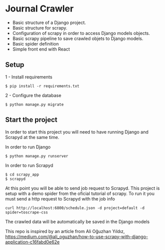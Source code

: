 # Journal Crawler

* Basic structure of a Django project.
* Basic structure for scrapy.
* Configuration of scrapy in order to access Django models objects.
* Basic scrapy pipeline to save crawled objets to Django models.
* Basic spider definition
* Simple front end with React

## Setup
1 - Install requirements
````
$ pip install -r requirements.txt
````
2 - Configure the database
````
$ python manage.py migrate
````
## Start the project
In order to start this project you will need to have running Django and Scrapyd at the same time.

In order to run Django
````
$ python manage.py runserver
````
In order to run Scrapyd
````
$ cd scrapy_app
$ scrapyd
````

At this point you will be able to send job request to Scrapyd. This project is setup with a demo spider from the oficial tutorial of scrapy. To run it you must send a http request to Scrapyd with the job info
````
curl http://localhost:6800/schedule.json -d project=default -d spider=toscrape-css
````

The crawled data will be automatically be saved in the Django models

This repo is inspired by an article from Ali Oğuzhan Yıldız, https://medium.com/@ali_oguzhan/how-to-use-scrapy-with-django-application-c16fabd0e62e
